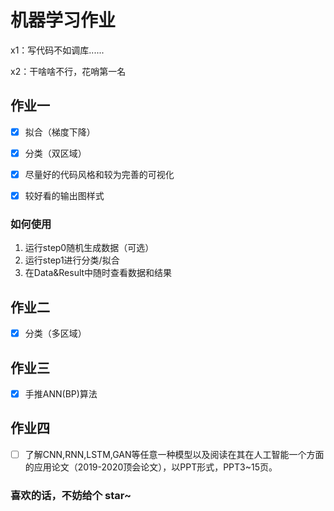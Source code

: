# 机器学习作业

x1：写代码不如调库......

x2：干啥啥不行，花哨第一名

## 作业一

- [x] 拟合（梯度下降）
- [x] 分类（双区域）

- [x] 尽量好的代码风格和较为完善的可视化
- [x] 较好看的输出图样式

### 如何使用

1. 运行step0随机生成数据（可选）
2. 运行step1进行分类/拟合
3. 在Data&Result中随时查看数据和结果

## 作业二

- [x] 分类（多区域）
  
## 作业三

- [x] 手推ANN(BP)算法

## 作业四

- [ ] 了解CNN,RNN,LSTM,GAN等任意一种模型以及阅读在其在人工智能一个方面的应用论文（2019-2020顶会论文），以PPT形式，PPT3~15页。

<b><h3>喜欢的话，不妨给个 star~</h3></b>
